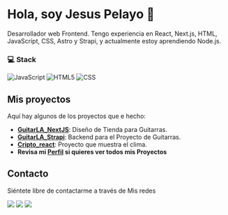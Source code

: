 # Hola, soy Jesus Pelayo 👋

Desarrollador web Frontend. Tengo experiencia en React, Next.js, HTML, JavaScript, CSS, Astro y Strapi, y actualmente estoy aprendiendo Node.js.

### 💻 Stack

![JavaScript](https://img.shields.io/badge/Javascript-F7DF1E?style=for-the-badge&logo=JavaScript&logoColor=white&labelColor=101010)
![HTML5](https://img.shields.io/badge/HTML5-E34F26?style=for-the-badge&logo=HTML5&logoColor=white&labelColor=101010)
![CSS](https://img.shields.io/badge/css-1572B6?style=for-the-badge&logo=CSS3&logoColor=white&labelColor=101010)

## Mis proyectos
Aquí hay algunos de los proyectos que e hecho:

- **[GuitarLA_NextJS](https://github.com/pelayo93/guitarrala_nextjs12)**: Diseño de Tienda para Guitarras.
- **[GuitarLA_Strapi](https://github.com/pelayo93/guitarla_strapi)**: Backend para el Proyecto de Guitarras.
- **[Cripto_react](https://github.com/pelayo93/cripto_react)**: Proyecto que muestra el clima.
- **Revisa mi [Perfil](https://github.com/pelayo93?tab=repositories) si quieres ver todos mis Proyectos**

## Contacto
Siéntete libre de contactarme a través de Mis redes

[<img target="_blank" src="https://img.shields.io/badge/linkedin-0e76a8?style=for-the-badge&logo=Linkedin&logoColor=white&labelColor=101010">](https://www.linkedin.com/in/jesus-pelayo-pelayo-cordova-b79005120/)
[<img src="https://img.shields.io/badge/Twitter-1DA1F2?style=for-the-badge&logo=Twitter&logoColor=white&labelColor=101010">](https://twitter.com/jesuspelayo93)
[<img src="https://img.shields.io/badge/Instagram-E4405F?style=for-the-badge&logo=Instagram&logoColor=white&labelColor=101010">](https://www.instagram.com/jpelayocordova/?hl=es-la)


